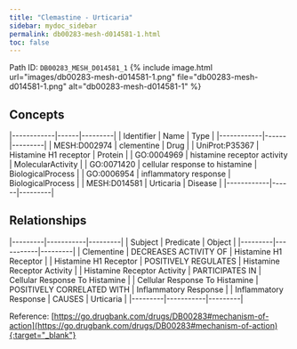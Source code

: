 ```yaml
---
title: "Clemastine - Urticaria"
sidebar: mydoc_sidebar
permalink: db00283-mesh-d014581-1.html
toc: false 
---
```



Path ID: `DB00283_MESH_D014581_1`
{% include image.html url="images/db00283-mesh-d014581-1.png" file="db00283-mesh-d014581-1.png" alt="db00283-mesh-d014581-1" %}

## Concepts

|------------|------|---------|
| Identifier | Name | Type    |
|------------|------|---------|
| MESH:D002974 | clementine | Drug |
| UniProt:P35367 | Histamine H1 receptor | Protein |
| GO:0004969 | histamine receptor activity | MolecularActivity |
| GO:0071420 | cellular response to histamine | BiologicalProcess |
| GO:0006954 | inflammatory response | BiologicalProcess |
| MESH:D014581 | Urticaria | Disease |
|------------|------|---------|

## Relationships

|---------|-----------|---------|
| Subject | Predicate | Object  |
|---------|-----------|---------|
| Clementine | DECREASES ACTIVITY OF | Histamine H1 Receptor |
| Histamine H1 Receptor | POSITIVELY REGULATES | Histamine Receptor Activity |
| Histamine Receptor Activity | PARTICIPATES IN | Cellular Response To Histamine |
| Cellular Response To Histamine | POSITIVELY CORRELATED WITH | Inflammatory Response |
| Inflammatory Response | CAUSES | Urticaria |
|---------|-----------|---------|

Reference: [https://go.drugbank.com/drugs/DB00283#mechanism-of-action](https://go.drugbank.com/drugs/DB00283#mechanism-of-action){:target="_blank"}